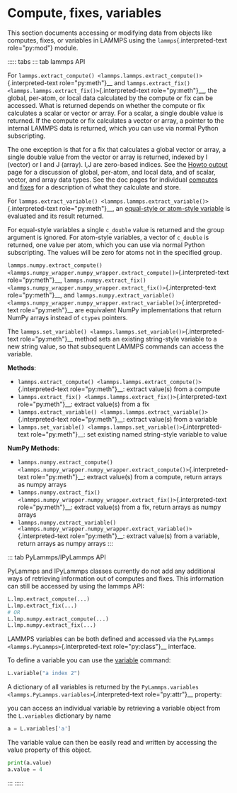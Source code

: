 # Compute, fixes, variables

This section documents accessing or modifying data from objects like
computes, fixes, or variables in LAMMPS using the
`lammps`{.interpreted-text role="py:mod"} module.

::::: tabs
::: tab
lammps API

For
`lammps.extract_compute() <lammps.lammps.extract_compute()>`{.interpreted-text
role="py:meth"}\_\_ and
`lammps.extract_fix() <lammps.lammps.extract_fix()>`{.interpreted-text
role="py:meth"}\_\_, the global, per-atom, or local data calculated by
the compute or fix can be accessed. What is returned depends on whether
the compute or fix calculates a scalar or vector or array. For a scalar,
a single double value is returned. If the compute or fix calculates a
vector or array, a pointer to the internal LAMMPS data is returned,
which you can use via normal Python subscripting.

The one exception is that for a fix that calculates a global vector or
array, a single double value from the vector or array is returned,
indexed by I (vector) or I and J (array). I,J are zero-based indices.
See the [Howto output](Howto_output) page for a discussion of global,
per-atom, and local data, and of scalar, vector, and array data types.
See the doc pages for individual [computes](compute) and [fixes](fix)
for a description of what they calculate and store.

For
`lammps.extract_variable() <lammps.lammps.extract_variable()>`{.interpreted-text
role="py:meth"}\_\_, an [equal-style or atom-style variable](variable)
is evaluated and its result returned.

For equal-style variables a single `c_double` value is returned and the
group argument is ignored. For atom-style variables, a vector of
`c_double` is returned, one value per atom, which you can use via normal
Python subscripting. The values will be zero for atoms not in the
specified group.

`lammps.numpy.extract_compute() <lammps.numpy_wrapper.numpy_wrapper.extract_compute()>`{.interpreted-text
role="py:meth"}\_\_,
`lammps.numpy.extract_fix() <lammps.numpy_wrapper.numpy_wrapper.extract_fix()>`{.interpreted-text
role="py:meth"}\_\_, and
`lammps.numpy.extract_variable() <lammps.numpy_wrapper.numpy_wrapper.extract_variable()>`{.interpreted-text
role="py:meth"}\_\_ are equivalent NumPy implementations that return
NumPy arrays instead of `ctypes` pointers.

The
`lammps.set_variable() <lammps.lammps.set_variable()>`{.interpreted-text
role="py:meth"}\_\_ method sets an existing string-style variable to a
new string value, so that subsequent LAMMPS commands can access the
variable.

**Methods**:

-   `lammps.extract_compute() <lammps.lammps.extract_compute()>`{.interpreted-text
    role="py:meth"}\_\_: extract value(s) from a compute
-   `lammps.extract_fix() <lammps.lammps.extract_fix()>`{.interpreted-text
    role="py:meth"}\_\_: extract value(s) from a fix
-   `lammps.extract_variable() <lammps.lammps.extract_variable()>`{.interpreted-text
    role="py:meth"}\_\_: extract value(s) from a variable
-   `lammps.set_variable() <lammps.lammps.set_variable()>`{.interpreted-text
    role="py:meth"}\_\_: set existing named string-style variable to
    value

**NumPy Methods**:

-   `lammps.numpy.extract_compute() <lammps.numpy_wrapper.numpy_wrapper.extract_compute()>`{.interpreted-text
    role="py:meth"}\_\_: extract value(s) from a compute, return arrays
    as numpy arrays
-   `lammps.numpy.extract_fix() <lammps.numpy_wrapper.numpy_wrapper.extract_fix()>`{.interpreted-text
    role="py:meth"}\_\_: extract value(s) from a fix, return arrays as
    numpy arrays
-   `lammps.numpy.extract_variable() <lammps.numpy_wrapper.numpy_wrapper.extract_variable()>`{.interpreted-text
    role="py:meth"}\_\_: extract value(s) from a variable, return arrays
    as numpy arrays
:::

::: tab
PyLammps/IPyLammps API

PyLammps and IPyLammps classes currently do not add any additional ways
of retrieving information out of computes and fixes. This information
can still be accessed by using the lammps API:

``` python
L.lmp.extract_compute(...)
L.lmp.extract_fix(...)
# OR
L.lmp.numpy.extract_compute(...)
L.lmp.numpy.extract_fix(...)
```

LAMMPS variables can be both defined and accessed via the
`PyLammps <lammps.PyLammps>`{.interpreted-text role="py:class"}\_\_
interface.

To define a variable you can use the [variable](variable) command:

``` python
L.variable("a index 2")
```

A dictionary of all variables is returned by the
`PyLammps.variables <lammps.PyLammps.variables>`{.interpreted-text
role="py:attr"}\_\_ property:

you can access an individual variable by retrieving a variable object
from the `L.variables` dictionary by name

``` python
a = L.variables['a']
```

The variable value can then be easily read and written by accessing the
value property of this object.

``` python
print(a.value)
a.value = 4
```
:::
:::::
